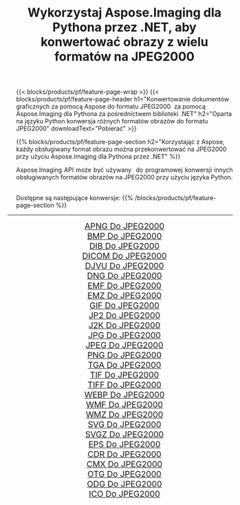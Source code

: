 ﻿---
title: Wykorzystaj Aspose.Imaging dla Pythona przez .NET, aby konwertować obrazy z wielu formatów na JPEG2000 
weight: 3920
url: /pl/python-net/conversion/to/jpeg2000 
lang: pl
langdirlevel: 2
locales: zh-hans,ja,it,ru,de,es,fr,nl,id,lt,pl,pt,vi,tr,ko,zh-hant,ar,hi,th,sv,cs,uk,he
description: Możesz użyć Aspose.Imaging dla Pythona za pośrednictwem biblioteki .NET, aby przekonwertować z różnych formatów na JPEG2000
---

{{< blocks/products/pf/feature-page-wrap >}}
{{< blocks/products/pf/feature-page-header h1="Konwertowanie dokumentów graficznych za pomocą Aspose do formatu JPEG2000  za pomocą Aspose.Imaging dla Pythona za pośrednictwem biblioteki .NET" h2="Oparta na języku Python konwersja różnych formatów obrazów do formatu JPEG2000" downloadText="Pobierać" >}}


{{% blocks/products/pf/feature-page-section  h2="Korzystając z Aspose, każdy obsługiwany format obrazu można przekonwertować na JPEG2000 przy użyciu Aspose.Imaging dla Pythona przez .NET" %}}
<p align=justify>Aspose.Imaging API może być używany  do programowej konwersji innych obsługiwanych formatów obrazów na JPEG2000 przy użyciu języka Python.</p>
<br/>
Dostępne są następujące konwersje:
{{% /blocks/products/pf/feature-page-section %}}
<div class="container-fluid productfamilypage bg-gray">
    <div class="convertypes bg-gray agp-content section">
        <div class="container">
		<hr style="margin-left:-20px;"/>
		<div class="row other-converters" style="gap: 10px;font-size: 19px;text-align:center;">
		    <div class='col-md-2 other-converter remove-lp remove-rp'><a href="/imaging/pl/python-net/conversion/apng-to-jpeg2000" style="padding:15px;">APNG Do JPEG2000</a></div>
<div class='col-md-2 other-converter remove-lp remove-rp'><a href="/imaging/pl/python-net/conversion/bmp-to-jpeg2000" style="padding:15px;">BMP Do JPEG2000</a></div>
<div class='col-md-2 other-converter remove-lp remove-rp'><a href="/imaging/pl/python-net/conversion/dib-to-jpeg2000" style="padding:15px;">DIB Do JPEG2000</a></div>
<div class='col-md-2 other-converter remove-lp remove-rp'><a href="/imaging/pl/python-net/conversion/dicom-to-jpeg2000" style="padding:15px;">DICOM Do JPEG2000</a></div>
<div class='col-md-2 other-converter remove-lp remove-rp'><a href="/imaging/pl/python-net/conversion/djvu-to-jpeg2000" style="padding:15px;">DJVU Do JPEG2000</a></div>
<div class='col-md-2 other-converter remove-lp remove-rp'><a href="/imaging/pl/python-net/conversion/dng-to-jpeg2000" style="padding:15px;">DNG Do JPEG2000</a></div>
<div class='col-md-2 other-converter remove-lp remove-rp'><a href="/imaging/pl/python-net/conversion/emf-to-jpeg2000" style="padding:15px;">EMF Do JPEG2000</a></div>
<div class='col-md-2 other-converter remove-lp remove-rp'><a href="/imaging/pl/python-net/conversion/emz-to-jpeg2000" style="padding:15px;">EMZ Do JPEG2000</a></div>
<div class='col-md-2 other-converter remove-lp remove-rp'><a href="/imaging/pl/python-net/conversion/gif-to-jpeg2000" style="padding:15px;">GIF Do JPEG2000</a></div>
<div class='col-md-2 other-converter remove-lp remove-rp'><a href="/imaging/pl/python-net/conversion/jp2-to-jpeg2000" style="padding:15px;">JP2 Do JPEG2000</a></div>
<div class='col-md-2 other-converter remove-lp remove-rp'><a href="/imaging/pl/python-net/conversion/j2k-to-jpeg2000" style="padding:15px;">J2K Do JPEG2000</a></div>
<div class='col-md-2 other-converter remove-lp remove-rp'><a href="/imaging/pl/python-net/conversion/jpg-to-jpeg2000" style="padding:15px;">JPG Do JPEG2000</a></div>
<div class='col-md-2 other-converter remove-lp remove-rp'><a href="/imaging/pl/python-net/conversion/jpeg-to-jpeg2000" style="padding:15px;">JPEG Do JPEG2000</a></div>
<div class='col-md-2 other-converter remove-lp remove-rp'><a href="/imaging/pl/python-net/conversion/png-to-jpeg2000" style="padding:15px;">PNG Do JPEG2000</a></div>
<div class='col-md-2 other-converter remove-lp remove-rp'><a href="/imaging/pl/python-net/conversion/tga-to-jpeg2000" style="padding:15px;">TGA Do JPEG2000</a></div>
<div class='col-md-2 other-converter remove-lp remove-rp'><a href="/imaging/pl/python-net/conversion/tif-to-jpeg2000" style="padding:15px;">TIF Do JPEG2000</a></div>
<div class='col-md-2 other-converter remove-lp remove-rp'><a href="/imaging/pl/python-net/conversion/tiff-to-jpeg2000" style="padding:15px;">TIFF Do JPEG2000</a></div>
<div class='col-md-2 other-converter remove-lp remove-rp'><a href="/imaging/pl/python-net/conversion/webp-to-jpeg2000" style="padding:15px;">WEBP Do JPEG2000</a></div>
<div class='col-md-2 other-converter remove-lp remove-rp'><a href="/imaging/pl/python-net/conversion/wmf-to-jpeg2000" style="padding:15px;">WMF Do JPEG2000</a></div>
<div class='col-md-2 other-converter remove-lp remove-rp'><a href="/imaging/pl/python-net/conversion/wmz-to-jpeg2000" style="padding:15px;">WMZ Do JPEG2000</a></div>
<div class='col-md-2 other-converter remove-lp remove-rp'><a href="/imaging/pl/python-net/conversion/svg-to-jpeg2000" style="padding:15px;">SVG Do JPEG2000</a></div>
<div class='col-md-2 other-converter remove-lp remove-rp'><a href="/imaging/pl/python-net/conversion/svgz-to-jpeg2000" style="padding:15px;">SVGZ Do JPEG2000</a></div>
<div class='col-md-2 other-converter remove-lp remove-rp'><a href="/imaging/pl/python-net/conversion/eps-to-jpeg2000" style="padding:15px;">EPS Do JPEG2000</a></div>
<div class='col-md-2 other-converter remove-lp remove-rp'><a href="/imaging/pl/python-net/conversion/cdr-to-jpeg2000" style="padding:15px;">CDR Do JPEG2000</a></div>
<div class='col-md-2 other-converter remove-lp remove-rp'><a href="/imaging/pl/python-net/conversion/cmx-to-jpeg2000" style="padding:15px;">CMX Do JPEG2000</a></div>
<div class='col-md-2 other-converter remove-lp remove-rp'><a href="/imaging/pl/python-net/conversion/otg-to-jpeg2000" style="padding:15px;">OTG Do JPEG2000</a></div>
<div class='col-md-2 other-converter remove-lp remove-rp'><a href="/imaging/pl/python-net/conversion/odg-to-jpeg2000" style="padding:15px;">ODG Do JPEG2000</a></div>
<div class='col-md-2 other-converter remove-lp remove-rp'><a href="/imaging/pl/python-net/conversion/ico-to-jpeg2000" style="padding:15px;">ICO Do JPEG2000</a></div>
                </div>
        </div>
    </div>
</div>
<br/>

